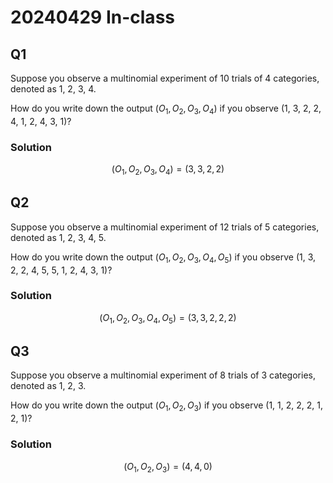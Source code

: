 # 20240429 In-class 


## Q1 

Suppose you observe a multinomial experiment of 10 trials of 4 categories, denoted as 1, 2, 3, 4. 

How do you write down the output $(O_1, O_2, O_3, O_4)$ if you observe (1, 3, 2, 2, 4, 1, 2, 4, 3, 1)?


### Solution

$$(O_1,O_2,O_3,O_4) = (3, 3, 2, 2)$$

## Q2 

Suppose you observe a multinomial experiment of 12 trials of 5 categories, denoted as 1, 2, 3, 4, 5. 

How do you write down the output $(O_1, O_2, O_3, O_4, O_5)$ if you observe (1, 3, 2, 2, 4, 5, 5, 1, 2, 4, 3, 1)?

### Solution
$$(O_1, O_2, O_3, O_4, O_5) = (3, 3, 2, 2, 2)$$ 

## Q3 

Suppose you observe a multinomial experiment of 8 trials of 3 categories, denoted as 1, 2, 3. 

How do you write down the output $(O_1,O_2,O_3)$ if you observe (1, 1, 2, 2, 2, 1, 2, 1)?

### Solution


$$(O_1, O_2, O_3) = (4, 4, 0)$$
